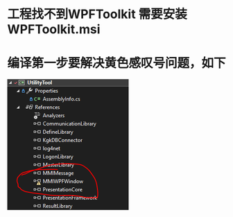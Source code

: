 # 工程找不到WPFToolkit 需要安装WPFToolkit.msi
# 编译第一步要解决黄色感叹号问题，如下
![ddf456cd428f044999913567cdf2caf7.png](../../../../_resources/ddf456cd428f044999913567cdf2caf7.png)